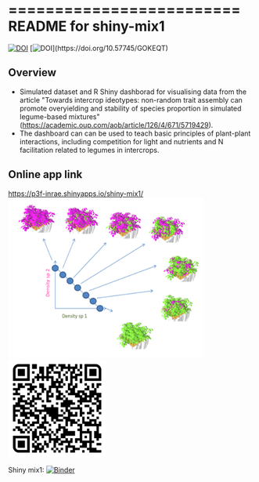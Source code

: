 
=========================
README for shiny-mix1
=========================
[![DOI](https://zenodo.org/badge/223148621.svg)](https://doi.org/10.57745/GOKEQT)
[![DOI]("https://entrepot.recherche.data.gouv.fr/resources/js/widgets.js?persistentId=doi:10.57745/GOKEQT&amp;dvUrl=https://entrepot.recherche.data.gouv.fr&amp;widget=citation&amp;heightPx=150")](https://doi.org/10.57745/GOKEQT)
<script src="https://entrepot.recherche.data.gouv.fr/resources/js/widgets.js?persistentId=doi:10.57745/GOKEQT&amp;dvUrl=https://entrepot.recherche.data.gouv.fr&amp;widget=citation&amp;heightPx=150"></script>

## Overview

- Simulated dataset and R Shiny dashborad for visualising data from the article "Towards intercrop ideotypes: non-random trait assembly can promote overyielding and stability of species proportion in simulated legume-based mixtures" (https://academic.oup.com/aob/article/126/4/671/5719429). 
- The dashboard can can be used to teach basic principles of plant-plant interactions, including competition for light and nutrients and N facilitation related to legumes in intercrops.

## Online app link

https://p3f-inrae.shinyapps.io/shiny-mix1/
<img src="https://github.com/glouarn/ShinyApp-binder/blob/master/shiny-mix1/www/img-mix1.png" alt="QR code" width="400">
<img src="https://github.com/glouarn/ShinyApp-binder/blob/master/shiny-mix1/www/qr-code-binder-mix1.png" alt="QR code" width="200">

Shiny mix1: [![Binder](http://mybinder.org/badge_logo.svg)](https://mybinder.org/v2/gh/glouarn/ShinyApp-binder/master?urlpath=shiny/shiny-mix1/)



